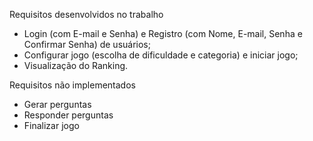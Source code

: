 Requisitos desenvolvidos no trabalho

- Login (com E-mail e Senha) e Registro (com Nome, E-mail, Senha e Confirmar Senha) de usuários;
- Configurar jogo (escolha de dificuldade e categoria) e iniciar jogo;
- Visualização do Ranking.

Requisitos não implementados 

- Gerar perguntas
- Responder perguntas
- Finalizar jogo
